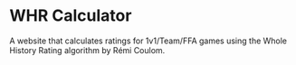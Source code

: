# WHR Calculator

A website that calculates ratings for 1v1/Team/FFA games using the Whole History Rating algorithm by Rémi Coulom.
